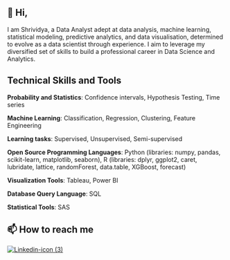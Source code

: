 ## 👋 Hi, 

I am Shrividya, a Data Analyst adept at data analysis, machine learning, statistical modeling, predictive analytics, and data visualisation, determined to evolve as a data scientist through experience. I aim to leverage my diversified set of skills to build a professional career in Data Science and Analytics. 

## Technical Skills and Tools
**Probability and Statistics**: Confidence intervals, Hypothesis Testing, Time series

**Machine Learning**: Classification, Regression, Clustering, Feature Engineering

**Learning tasks**: Supervised, Unsupervised, Semi-supervised
                                                                                                                                           
**Open Source Programming Languages**: Python (libraries: numpy, pandas, scikit-learn, matplotlib, seaborn), 
 R (libraries: dplyr, ggplot2, caret, lubridate, lattice, randomForest, data.table, XGBoost, forecast)

**Visualization Tools**: Tableau, Power BI

**Database Query Language**: SQL                                                                                                    

**Statistical Tools**: SAS

## 📫 How to reach me 
[![Linkedin-icon (3)](https://user-images.githubusercontent.com/58010969/127127652-8b1b50cf-c357-4a0a-8b2f-67e78998c867.png)][1]

[1]: https://www.linkedin.com/in/shrividya-subramaniam-36b76996/
